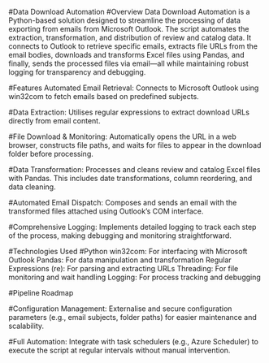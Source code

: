 #Data Download Automation
#Overview
Data Download Automation is a Python-based solution designed to streamline the processing of data exporting from emails from Microsoft Outlook. The script automates the extraction, transformation, and distribution of review and catalog data. It connects to Outlook to retrieve specific emails, extracts file URLs from the email bodies, downloads and transforms Excel files using Pandas, and finally, sends the processed files via email—all while maintaining robust logging for transparency and debugging.

#Features
Automated Email Retrieval:
Connects to Microsoft Outlook using win32com to fetch emails based on predefined subjects.

#Data Extraction:
Utilises regular expressions to extract download URLs directly from email content.

#File Download & Monitoring:
Automatically opens the URL in a web browser, constructs file paths, and waits for files to appear in the download folder before processing.

#Data Transformation:
Processes and cleans review and catalog Excel files with Pandas. This includes date transformations, column reordering, and data cleaning.

#Automated Email Dispatch:
Composes and sends an email with the transformed files attached using Outlook’s COM interface.

#Comprehensive Logging:
Implements detailed logging to track each step of the process, making debugging and monitoring straightforward.

#Technologies Used
#Python
win32com: For interfacing with Microsoft Outlook
Pandas: For data manipulation and transformation
Regular Expressions (re): For parsing and extracting URLs
Threading: For file monitoring and wait handling
Logging: For process tracking and debugging

#Pipeline Roadmap

#Configuration Management:
Externalise and secure configuration parameters (e.g., email subjects, folder paths) for easier maintenance and scalability.

#Full Automation:
Integrate with task schedulers (e.g., Azure Scheduler) to execute the script at regular intervals without manual intervention.
